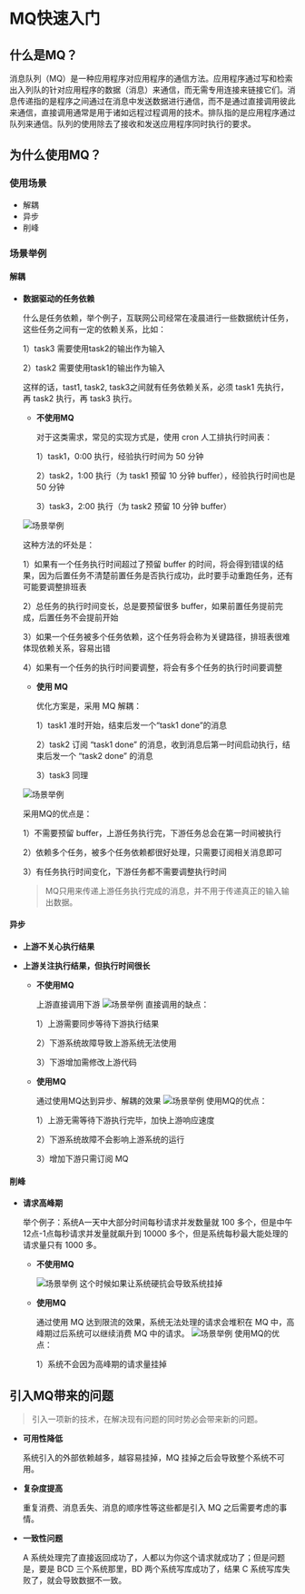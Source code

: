 # MQ快速入门
## 什么是MQ？
消息队列（MQ）是一种应用程序对应用程序的通信方法。应用程序通过写和检索出入列队的针对应用程序的数据（消息）来通信，而无需专用连接来链接它们。消息传递指的是程序之间通过在消息中发送数据进行通信，而不是通过直接调用彼此来通信，直接调用通常是用于诸如远程过程调用的技术。排队指的是应用程序通过队列来通信。队列的使用除去了接收和发送应用程序同时执行的要求。
## 为什么使用MQ？
### 使用场景
- 解耦
- 异步
- 削峰
### 场景举例
#### 解耦
- **数据驱动的任务依赖**

     什么是任务依赖，举个例子，互联网公司经常在凌晨进行一些数据统计任务，这些任务之间有一定的依赖关系，比如：
    
    1）task3 需要使用task2的输出作为输入
        
    2）task2 需要使用task1的输出作为输入
        
    这样的话，tast1, task2, task3之间就有任务依赖关系，必须 task1 先执行，再 task2 执行，再 task3 执行。

    - **不使用MQ**
    
        对于这类需求，常见的实现方式是，使用 cron 人工排执行时间表：
            
        1）task1，0:00 执行，经验执行时间为 50 分钟
            
        2）task2，1:00 执行（为 task1 预留 10 分钟 buffer），经验执行时间也是 50 分钟
            
        3）task3，2:00 执行（为 task2 预留 10 分钟 buffer）
    
    ![场景举例](https://user-gold-cdn.xitu.io/2018/10/22/1669995dc3366d63?w=488&h=431&f=png&s=23229)
    
    这种方法的坏处是：
    
    1）如果有一个任务执行时间超过了预留 buffer 的时间，将会得到错误的结果，因为后置任务不清楚前置任务是否执行成功，此时要手动重跑任务，还有可能要调整排班表
    
    2）总任务的执行时间变长，总是要预留很多 buffer，如果前置任务提前完成，后置任务不会提前开始
    
    3）如果一个任务被多个任务依赖，这个任务将会称为关键路径，排班表很难体现依赖关系，容易出错
    
    4）如果有一个任务的执行时间要调整，将会有多个任务的执行时间要调整
    
    - **使用 MQ**
    
        优化方案是，采用 MQ 解耦：
        
        1）task1 准时开始，结束后发一个“task1 done”的消息
            
        2）task2 订阅 “task1 done” 的消息，收到消息后第一时间启动执行，结束后发一个 “task2 done” 的消息
            
        3）task3 同理
    
    ![场景举例](https://user-gold-cdn.xitu.io/2018/10/22/166999720e4502f4?w=569&h=422&f=png&s=23034)
    
    采用MQ的优点是：
        
    1）不需要预留 buffer，上游任务执行完，下游任务总会在第一时间被执行
        
    2）依赖多个任务，被多个任务依赖都很好处理，只需要订阅相关消息即可
        
    3）有任务执行时间变化，下游任务都不需要调整执行时间
    
    > MQ只用来传递上游任务执行完成的消息，并不用于传递真正的输入输出数据。 

#### 异步
- **上游不关心执行结果**
- **上游关注执行结果，但执行时间很长**

    - **不使用MQ**
    
        上游直接调用下游
        ![场景举例](https://user-gold-cdn.xitu.io/2018/10/22/16699a1b7ee6717a?w=486&h=396&f=png&s=10642)
        直接调用的缺点：
        
        1）上游需要同步等待下游执行结果
            
        2）下游系统故障导致上游系统无法使用
            
        3）下游增加需修改上游代码
    
    - **使用MQ**
    
        通过使用MQ达到异步、解耦的效果
        ![场景举例](https://user-gold-cdn.xitu.io/2018/10/22/16699a2248d4f060?w=573&h=470&f=png&s=14679)
        使用MQ的优点：
        
        1）上游无需等待下游执行完毕，加快上游响应速度
            
        2）下游系统故障不会影响上游系统的运行
            
        3）增加下游只需订阅 MQ
#### 削峰
- **请求高峰期**
    
    举个例子：系统A一天中大部分时间每秒请求并发数量就 100 多个，但是中午12点-1点每秒请求并发量就飙升到 10000 多个，但是系统每秒最大能处理的请求量只有 1000 多。
    
    - **不使用MQ**
    
        ![场景举例](https://user-gold-cdn.xitu.io/2018/10/22/16699bfe19ed784c?w=561&h=163&f=png&s=7570)
        这个时候如果让系统硬抗会导致系统挂掉
    
    - **使用MQ**
    
        通过使用 MQ 达到限流的效果，系统无法处理的请求会堆积在 MQ 中，高峰期过后系统可以继续消费 MQ 中的请求。
        ![场景举例](https://user-gold-cdn.xitu.io/2018/10/22/16699c020f116422?w=583&h=149&f=png&s=8069)
        使用MQ的优点：
        
        1）系统不会因为高峰期的请求量挂掉

## 引入MQ带来的问题

> 引入一项新的技术，在解决现有问题的同时势必会带来新的问题。

- **可用性降低**

    系统引入的外部依赖越多，越容易挂掉，MQ 挂掉之后会导致整个系统不可用。
- **复杂度提高**

    重复消费、消息丢失、消息的顺序性等这些都是引入 MQ 之后需要考虑的事情。
- **一致性问题**

    A 系统处理完了直接返回成功了，人都以为你这个请求就成功了；但是问题是，要是 BCD 三个系统那里，BD 两个系统写库成功了，结果 C 系统写库失败了，就会导致数据不一致。
    
